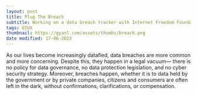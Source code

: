 ```yaml
---
layout: post
title: Plug The Breach
subtitle: Working on a data breach tracker with Internet Freedom Foundation
tags: UIUX
thumbnail: https://gyanl.com/assets/thumbs/breach.png
date modified: 17-06-2023
---
```


As our lives become increasingly datafied, data breaches are more common and more concerning. Despite this, they happen in a legal vacuum— there is no policy for data governance, no data protection legislation, and no cyber security strategy. Moreover, breaches happen, whether it is to data held by the government or by private companies, citizens and consumers are often left in the dark, without confirmations, clarifications, or compensation.
